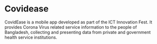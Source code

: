# Covidease
CovidEase is a mobile app developed as part of the ICT Innovation Fest. It provides Corona Virus related service information to the people of Bangladesh, collecting and presenting data from private and government health service institutions.
